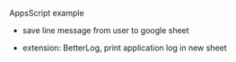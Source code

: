 AppsScript example
- save line message from user to google sheet

- extension: BetterLog, print application log in new sheet
